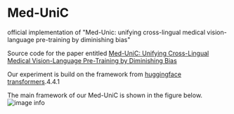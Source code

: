 # Med-UniC
official implementation of "Med-Unic: unifying cross-lingual medical vision-language pre-training by diminishing bias"

Source code for the paper entitled [Med-UniC: Unifying Cross-Lingual Medical Vision-Language Pre-Training by Diminishing Bias](https://arxiv.org/abs/2305.19894)

Our experiment is build on the framework from [huggingface transformers](https://github.com/huggingface/transformers).4.4.1

The main framework of our Med-UniC is shown in the figure below. ![image info](./framework.png)

